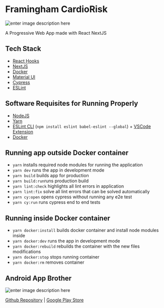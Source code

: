 # Framingham CardioRisk
![enter image description here](https://i.imgur.com/VPkYo89.png)

A Progressive Web App made with React NextJS


## Tech Stack

 - [React Hooks](https://reactjs.org/docs/hooks-intro.html)
 - [NextJS](https://nextjs.org/)
 - [Docker](https://www.docker.com/)
 - [Material UI](https://material-ui.com/)
 - [Cypress](https://www.cypress.io/)
 - [ESLint](https://eslint.org/)


## Software Requisites for Running Properly

 - [NodeJS](https://nodejs.org/en/download/current/)
 - [Yarn](https://yarnpkg.com/lang/en/docs/install)
 - [ESLint CLI](https://eslint.org/docs/user-guide/command-line-interface)  (`npm install eslint babel-eslint --global`) + [VSCode Extension](https://marketplace.visualstudio.com/items?itemName=dbaeumer.vscode-eslint)
 -  [Docker](https://docs.docker.com/install/)

## Running app outside Docker container

 - `yarn` installs required node modules for running the application
 - `yarn dev` runs the app in development mode
 - `yarn build` builds app for production 
 - `yarn build:run`runs production build    
 - `yarn lint:check` highlights all lint errors in application    
 - `yarn lint:fix` solve all lint errors that can be solved automatically    
 - `yarn cy:open` opens cypress without running any e2e test
 - `yarn cy:run` runs cypress end to end tests

## Running inside Docker container

 - `yarn docker:install` builds docker container and install node
   modules inside 
 - `yarn docker:dev` runs the app in development mode
 - `yarn docker:rebuild` rebuilds the container with the new files   
   modifications
 - `yarn docker:stop` stops running container
 - `yarn docker:rm` removes container

## Android App Brother 
![enter image description here](https://i.imgur.com/8Gm6fK5.png)

[Github Repository](https://github.com/gemanepa/framingham-android) | [Google Play Store](https://play.google.com/store/apps/details?id=com.gemanepa.framingham)
